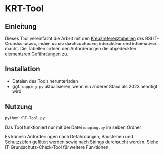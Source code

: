 # KRT-Tool

## Einleitung
Dieses Tool vereinfacht die Arbeit mit den [Kreuzreferenztabellen](https://www.bsi.bund.de/SharedDocs/Downloads/DE/BSI/Grundschutz/IT-GS-Kompendium/krt2023_Excel.html) des BSI IT-Grundschutzes, indem es sie durchsuchbarer, interaktiver und informativer macht. Die Tabellen ordnen den Anforderungen die abgedeckten [elementaren Gefährdungen](https://www.bsi.bund.de/DE/Themen/Unternehmen-und-Organisationen/Standards-und-Zertifizierung/IT-Grundschutz/IT-Grundschutz-Kompendium/Elementare-Gefaehrdungen/elementare_gefaehrdungen.html) zu. 

## Installation
- Dateien des Tools herunterladen 
- ggf. ```mapping.py``` aktualisieren, wenn ein anderer Stand als 2023 benötigt wird

## Nutzung
```python KRT-Tool.py```

Das Tool funktioniert nur mit der Datei ```mapping.py``` im selben Ordner.

Es können Anforderungen nach Gefährdungen, Bausteinen und Schutzzielen gefiltert werden sowie nach Strings durchsucht werden. Siehe IT-Grundschutz-Check-Tool für weitere Funktionen.